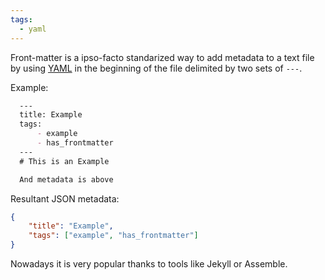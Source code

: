 ```yaml
---
tags:
  - yaml
---
```

Front-matter is a ipso-facto standarized way to add metadata to a text file by using [YAML](http://www.yaml.org/) in the beginning of the file delimited by two sets of `---`. 

Example:

```markdown
  ---
  title: Example
  tags:
      - example
      - has_frontmatter
  ---
  # This is an Example

  And metadata is above
```

Resultant JSON metadata:

```json
{
    "title": "Example",
    "tags": ["example", "has_frontmatter"]
}
```

Nowadays it is very popular thanks to tools like Jekyll or Assemble.
